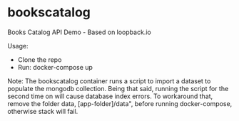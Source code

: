 # bookscatalog
Books Catalog API Demo - Based on loopback.io

Usage:

- Clone the repo  
- Run: docker-compose up

Note: The bookscatalog container runs a script to import a dataset to populate the mongodb collection. Being that said, running the script for the second time on will cause database index errors. To workaround that, remove the folder data, [app-folder]/data", before running docker-compose, otherwise stack will fail.